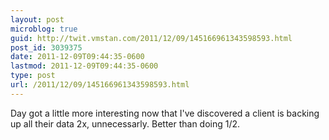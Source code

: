 ```yaml
---
layout: post
microblog: true
guid: http://twit.vmstan.com/2011/12/09/145166961343598593.html
post_id: 3039375
date: 2011-12-09T09:44:35-0600
lastmod: 2011-12-09T09:44:35-0600
type: post
url: /2011/12/09/145166961343598593.html
---
```

Day got a little more interesting now that I've discovered a client is backing up all their data 2x, unnecessarly. Better than doing 1/2.
